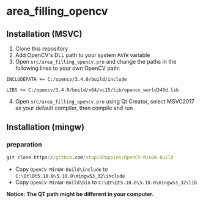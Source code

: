 # area_filling_opencv

## Installation (MSVC)
1. Clone this repository
2. Add OpenCV's DLL path to your system ```PATH``` variable
3. Open ```src/area_filling_opencv.pro``` and change the paths in the following lines to your own OpenCV path:
```
INCLUDEPATH += C:/opencv/3.4.0/build/include

LIBS += C:/opencv/3.4.0/build/x64/vc15/lib/opencv_world340d.lib
```
4. Open ```src/area_filling_opencv.pro``` using Qt Creator, select MSVC2017 as your default compiler, then compile and run

## Installation (mingw)

### preparation
```cmd
git clone https://github.com/stupidPuppies/OpenCV-MinGW-Build
```
- Copy `OpenCV-MinGW-Build\include` to `C:\Qt\Qt5.10.0\5.10.0\mingw53_32\include` 
- Copy `OpenCV-MinGW-Build\bin` to `C:\Qt\Qt5.10.0\5.10.0\mingw53_32\lib` 

**Notice: The QT path might be different in your computer.**

